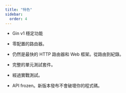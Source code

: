 ```yaml
---
title: "特色"
sidebar:
  order: 4
---
```


- Gin v1 穩定功能

- 零配置的路由器。

- 仍然是最快的 HTTP 路由器和 Web 框架。從路由到紀錄。

- 完整的單元測試套件。

- 經過實戰測試。

- API frozen。新版本發布不會破壞你的程式碼。
